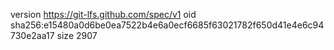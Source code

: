 version https://git-lfs.github.com/spec/v1
oid sha256:e15480a0d6be0ea7522b4e6a0ecf6685f63021782f650d41e4e6c94730e2aa17
size 2907
